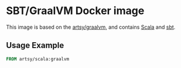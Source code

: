 # SBT/GraalVM Docker image

This image is based on the [artsy/graalvm](https://hub.docker.com/r/artsy/graalvm/tags), 
and contains [Scala](http://www.scala-lang.org/) and [sbt](https://www.scala-sbt.org/).

## Usage Example

```Dockerfile
FROM artsy/scala:graalvm
```
